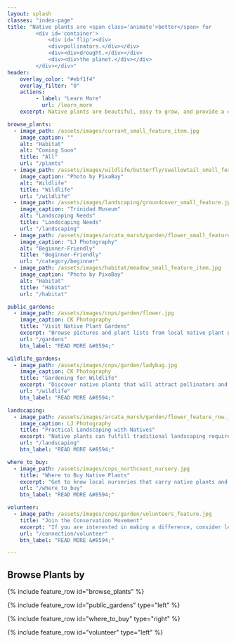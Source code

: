 ```yaml
---
layout: splash
classes: "index-page"
title: "Native plants are <span class='animate'>better</span> for 
         <div id='container'>
             <div id='flip'><div>
             <div>pollinators.</div></div>
             <div><div>drought.</div></div>
             <div><div>the planet.</div></div>
         </div></div>"    
header:
    overlay_color: "#ebf1f4"
    overlay_filter: "0"
    actions:
         - label: "Learn More"
           url: /learn_more
    excerpt: Native plants are beautiful, easy to grow, and provide a critical foundation for our local ecosystem. 

browse_plants:
  - image_path: /assets/images/currant_small_feature_item.jpg 
    image_caption: ""
    alt: "Habitat" 
    alt: "Coming Soon" 
    title: "All"
    url: "/plants" 
  - image_path: /assets/images/wildlife/butterfly/swallowtail_small_feature.jpg
    image_caption: "Photo by PixaBay"
    alt: "Wildlife"
    title: "Wildlife"
    url: "/wildlife"
  - image_path: /assets/images/landscaping/groundcover_small_feature.jpg 
    image_caption: "Trinidad Museum"
    alt: "Landscaping Needs" 
    title: "Landscaping Needs"
    url: "/landscaping" 
  - image_path: /assets/images/arcata_marsh/garden/flower_small_feature_row.jpg 
    image_caption: "LJ Photography"
    alt: "Beginner-Friendly" 
    title: "Beginner-Friendly"
    url: "/category/beginner" 
  - image_path: /assets/images/habitat/meadow_small_feature_item.jpg 
    image_caption: "Photo by PixaBay"
    alt: "Habitat" 
    title: "Habitat"
    url: "/habitat" 

public_gardens:
  - image_path: /assets/images/cnps/garden/flower.jpg
    image_caption: CK Photography
    title: "Visit Native Plant Gardens"
    excerpt: "Browse pictures and plant lists from local native plant gardens for ideas and inspiration - from Eureka to Trinidad. Explore the wide variety of native plant landscapes that are sustainable and promote biodiversity, while still reflecting the unique preferences  of their creators."
    url: "/gardens"
    btn_label: "READ MORE &#8594;"

wildlife_gardens:
  - image_path: /assets/images/cnps/garden/ladybug.jpg
    image_caption: CK Photography
    title: "Gardening for Wildlife"
    excerpt: "Discover native plants that will attract pollinators and benefit other wildlife in your area. Pristine lawns and exotic gardens are beautiful but often otherwise lifeless. A native plant garden will be alive with the sounds and movements of bees, butterflies and birds."
    url: "/wildlife"
    btn_label: "READ MORE &#8594;"

landscaping:
  - image_path: /assets/images/arcata_marsh/garden/flower_feature_row.jpg
    image_caption: LJ Photography
    title: "Practical Landscaping with Natives"
    excerpt: "Native plants can fulfill traditional landscaping requirements - while also being practical, drought-tolerant and low-maintenance."
    url: "/landscaping"
    btn_label: "READ MORE &#8594;"

where_to_buy:
  - image_path: /assets/images/cnps_northcoast_nursery.jpg 
    title: "Where to Buy Native Plants"
    excerpt: "Get to know local nurseries that carry native plants and online sources for native seeds and plants."
    url: "/where_to_buy"
    btn_label: "READ MORE &#8594;"

volunteer:
  - image_path: /assets/images/cnps/garden/volunteers_feature.jpg 
    title: "Join the Conservation Movement"
    excerpt: "If you are interested in making a difference, consider lending your time and talents to a local volunteer organization. These organizations have such important missions but need the extra hands to enact them. Help to be a part of the change you want to see!"
    url: "/connection/volunteer"
    btn_label: "READ MORE &#8594;"

---
```

<div class="small_feature_row">
<h2>Browse Plants by</h2>
{% include feature_row id="browse_plants" %}
</div>

{% include feature_row id="public_gardens" type="left" %}

{% include feature_row id="where_to_buy" type="right" %}

<!--
<div class="page__hero--overlay" style="background-color: #ebf1f4; background-image: linear-gradient(rgba(0, 0, 0, 0), rgba(0, 0, 0, 0)), url('');">
    <div class="wrapper">
      <h1 id="page-title" class="page__title" itemprop="headline">
&ldquo;What is nature’s best hope? <b>You.</b> There’s an Earth stewardship responsibility that we have as <b>citizens of the planet</b>. We can no longer leave conservation to the conservationists. There aren’t enough—<b>by far.</b>&rdquo;"
        
      </h1>
        <p class="page__lead">— Douglas Tallemy —
</p>
    </div>
</div>
-->

{% include feature_row id="volunteer" type="left" %}
